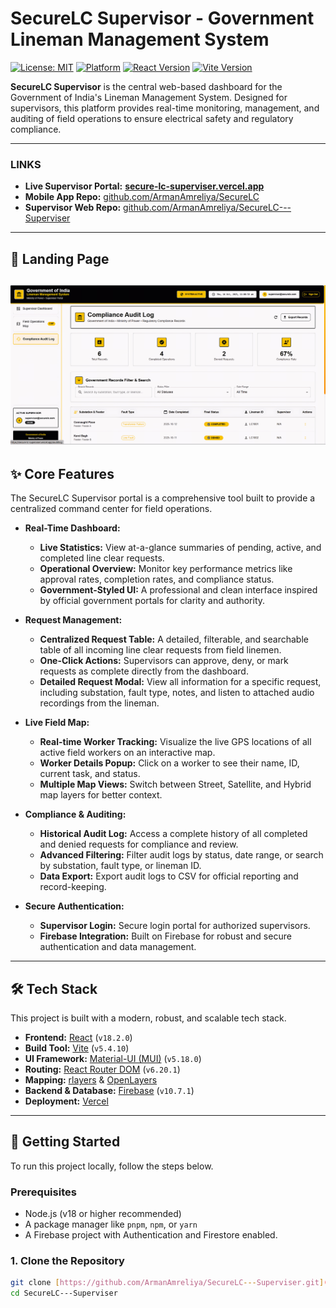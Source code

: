 # SecureLC Supervisor - Government Lineman Management System

[![License: MIT](https://img.shields.io/badge/License-MIT-yellow.svg)](https://opensource.org/licenses/MIT)
[![Platform](https://img.shields.io/badge/platform-Web-blue.svg)](https://secure-lc-superviser.vercel.app/)
[![React Version](https://img.shields.io/badge/react-^18.2.0-brightgreen.svg)](https://react.dev/)
[![Vite Version](https://img.shields.io/badge/vite-^5.4.10-purple.svg)](https://vitejs.dev/)

**SecureLC Supervisor** is the central web-based dashboard for the Government of India's Lineman Management System. Designed for supervisors, this platform provides real-time monitoring, management, and auditing of field operations to ensure electrical safety and regulatory compliance.

---

### **LINKS**

- **Live Supervisor Portal:** **[secure-lc-superviser.vercel.app](https://secure-lc-superviser.vercel.app/)**
- **Mobile App Repo:** [github.com/ArmanAmreliya/SecureLC](https://github.com/ArmanAmreliya/SecureLC)
- **Supervisor Web Repo:** [github.com/ArmanAmreliya/SecureLC---Superviser](https://github.com/ArmanAmreliya/SecureLC---Superviser)

---

## 📸 Landing Page

![SecureLC Landing Page](/LandingPage.jpg)
---

## ✨ Core Features

The SecureLC Supervisor portal is a comprehensive tool built to provide a centralized command center for field operations.

* **Real-Time Dashboard:**
    * **Live Statistics:** View at-a-glance summaries of pending, active, and completed line clear requests.
    * **Operational Overview:** Monitor key performance metrics like approval rates, completion rates, and compliance status.
    * **Government-Styled UI:** A professional and clean interface inspired by official government portals for clarity and authority.

* **Request Management:**
    * **Centralized Request Table:** A detailed, filterable, and searchable table of all incoming line clear requests from field linemen.
    * **One-Click Actions:** Supervisors can approve, deny, or mark requests as complete directly from the dashboard.
    * **Detailed Request Modal:** View all information for a specific request, including substation, fault type, notes, and listen to attached audio recordings from the lineman.

* **Live Field Map:**
    * **Real-time Worker Tracking:** Visualize the live GPS locations of all active field workers on an interactive map.
    * **Worker Details Popup:** Click on a worker to see their name, ID, current task, and status.
    * **Multiple Map Views:** Switch between Street, Satellite, and Hybrid map layers for better context.

* **Compliance & Auditing:**
    * **Historical Audit Log:** Access a complete history of all completed and denied requests for compliance and review.
    * **Advanced Filtering:** Filter audit logs by status, date range, or search by substation, fault type, or lineman ID.
    * **Data Export:** Export audit logs to CSV for official reporting and record-keeping.

* **Secure Authentication:**
    * **Supervisor Login:** Secure login portal for authorized supervisors.
    * **Firebase Integration:** Built on Firebase for robust and secure authentication and data management.

---

## 🛠️ Tech Stack

This project is built with a modern, robust, and scalable tech stack.

* **Frontend:** [React](https://react.dev/) (`v18.2.0`)
* **Build Tool:** [Vite](https://vitejs.dev/) (`v5.4.10`)
* **UI Framework:** [Material-UI (MUI)](https://mui.com/) (`v5.18.0`)
* **Routing:** [React Router DOM](https://reactrouter.com/) (`v6.20.1`)
* **Mapping:** [rlayers](https://rlayers.dev/) & [OpenLayers](https://openlayers.org/)
* **Backend & Database:** [Firebase](https://firebase.google.com/) (`v10.7.1`)
* **Deployment:** [Vercel](https://vercel.com/)

---

## 🚀 Getting Started

To run this project locally, follow the steps below.

### Prerequisites

* Node.js (v18 or higher recommended)
* A package manager like `pnpm`, `npm`, or `yarn`
* A Firebase project with Authentication and Firestore enabled.

### 1. Clone the Repository

```bash
git clone [https://github.com/ArmanAmreliya/SecureLC---Superviser.git](https://github.com/ArmanAmreliya/SecureLC---Superviser.git)
cd SecureLC---Superviser
